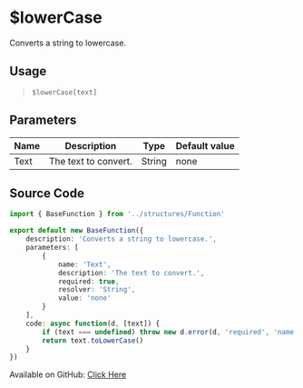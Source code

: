 # $lowerCase
Converts a string to lowercase.
## Usage
> `$lowerCase[text]`
## Parameters
| Name |     Description      |  Type  | Default value |
|------|----------------------|--------|---------------|
| Text | The text to convert. | String | none          |

## Source Code
```ts
import { BaseFunction } from '../structures/Function'

export default new BaseFunction({
    description: 'Converts a string to lowercase.',
    parameters: [
        {
            name: 'Text',
            description: 'The text to convert.',
            required: true,
            resolver: 'String',
            value: 'none'
        }
    ],
    code: async function(d, [text]) {
        if (text === undefined) throw new d.error(d, 'required', 'name', d.function?.name!)
        return text.toLowerCase()
    }
})
```
Available on GitHub: [Click Here](https://github.com/Cyberghxst/bdjs/blob/v1/src/functions/lowerCase.ts)
